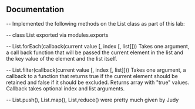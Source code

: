 ##  Documentation
-- Implemented the following methods on the List class as part of this lab:

-- class List exported via modules.exports

-- List.forEach(callback(current value [, index [, list]])) Takes one argument, a call back function that will be passed the current element in the list and the key value of the element and the list itself.

-- List.filter(callback(current value [, index [, list]])) Takes one argument, a callback to a function that returns true if the current element should be retained and false if it should be excluded. Returns array with "true" values. Callback takes optional index and list arguments.

-- List.push(), List.map(), List,reduce() were pretty much given by Judy